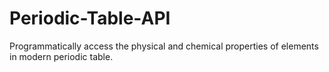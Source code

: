 # Periodic-Table-API
Programmatically access the physical and chemical properties of elements in modern periodic table.
